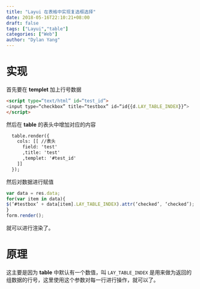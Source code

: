 ```yaml
---
title: "Layui 在表格中实现复选框选择"
date: 2018-05-16T22:10:21+08:00
draft: false
tags: ["Layui","table"]
categories: ["Web"]
author: "Dylan Yang"
---
```


# 实现

首先要在 **templet** 加上行号数据

``` html
<script type=“text/html” id=“test_id”>
<input type=“checkbox” title=“testbox” id=“id{{d.LAY_TABLE_INDEX}}”>
</script>
```

然后在 **table** 的表头中增加对应的内容

``` html
  table.render({
    cols: [[ //表头
      field: 'test'
      ,title: 'test'
      ,templet: '#test_id'
    ]]
  });
```

然后对数据进行赋值

``` javascript
var data = res.data;
for(var item in data){
$(‘#testbox’ + data[item].LAY_TABLE_INDEX).attr(‘checked’, ‘checked’);
}
form.render();
```
就可以进行渲染了。

# 原理

这主要是因为 **table** 中默认有一个数值，叫 `LAY_TABLE_INDEX` 是用来做为返回的组数据的行号，这里使用这个参数对每一行进行操作，就可以了。